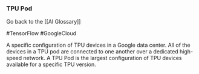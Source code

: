 ### TPU Pod

Go back to the [[AI Glossary]]

#TensorFlow
#GoogleCloud

A specific configuration of TPU devices in a Google data center. All of the devices in a TPU pod are connected to one another over a dedicated high-speed network. A TPU Pod is the largest configuration of TPU devices available for a specific TPU version.

